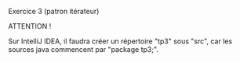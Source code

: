 Exercice 3 (patron itérateur)

ATTENTION !

Sur IntelliJ IDEA, il faudra créer un répertoire "tp3" sous "src", car les sources java commencent par "package tp3;".
